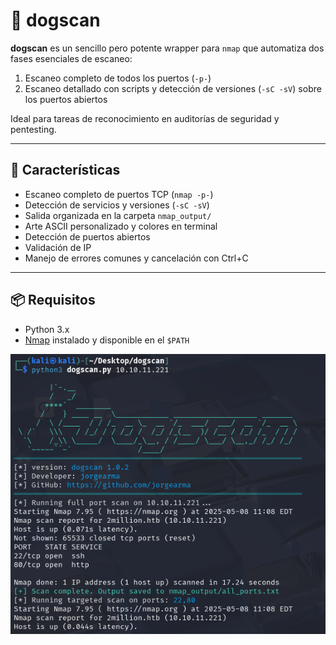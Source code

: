 # 🐶 dogscan

**dogscan** es un sencillo pero potente wrapper para `nmap` que automatiza dos fases esenciales de escaneo:

1. Escaneo completo de todos los puertos (`-p-`)
2. Escaneo detallado con scripts y detección de versiones (`-sC -sV`) sobre los puertos abiertos

Ideal para tareas de reconocimiento en auditorías de seguridad y pentesting.

---

## 🚀 Características

- Escaneo completo de puertos TCP (`nmap -p-`)
- Detección de servicios y versiones (`-sC -sV`)
- Salida organizada en la carpeta `nmap_output/`
- Arte ASCII personalizado y colores en terminal
- Detección de puertos abiertos
- Validación de IP
- Manejo de errores comunes y cancelación con Ctrl+C

---

## 📦 Requisitos

- Python 3.x
- [Nmap](https://nmap.org/) instalado y disponible en el `$PATH`

![dogscan demo](assets/dogscan_full.png)

